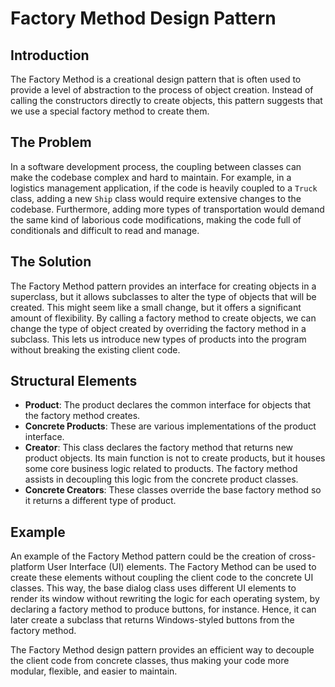 # Factory Method Design Pattern

## Introduction

The Factory Method is a creational design pattern that is often used to provide a level of abstraction to the process of object creation. Instead of calling the constructors directly to create objects, this pattern suggests that we use a special factory method to create them.

## The Problem

In a software development process, the coupling between classes can make the codebase complex and hard to maintain. For example, in a logistics management application, if the code is heavily coupled to a `Truck` class, adding a new `Ship` class would require extensive changes to the codebase. Furthermore, adding more types of transportation would demand the same kind of laborious code modifications, making the code full of conditionals and difficult to read and manage.

## The Solution

The Factory Method pattern provides an interface for creating objects in a superclass, but it allows subclasses to alter the type of objects that will be created. This might seem like a small change, but it offers a significant amount of flexibility. By calling a factory method to create objects, we can change the type of object created by overriding the factory method in a subclass. This lets us introduce new types of products into the program without breaking the existing client code.

## Structural Elements

- **Product**: The product declares the common interface for objects that the factory method creates.
- **Concrete Products**: These are various implementations of the product interface.
- **Creator**: This class declares the factory method that returns new product objects. Its main function is not to create products, but it houses some core business logic related to products. The factory method assists in decoupling this logic from the concrete product classes.
- **Concrete Creators**: These classes override the base factory method so it returns a different type of product.

## Example

An example of the Factory Method pattern could be the creation of cross-platform User Interface (UI) elements. The Factory Method can be used to create these elements without coupling the client code to the concrete UI classes. This way, the base dialog class uses different UI elements to render its window without rewriting the logic for each operating system, by declaring a factory method to produce buttons, for instance. Hence, it can later create a subclass that returns Windows-styled buttons from the factory method.

The Factory Method design pattern provides an efficient way to decouple the client code from concrete classes, thus making your code more modular, flexible, and easier to maintain.